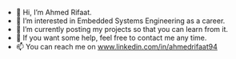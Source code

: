 - 👋 Hi, I’m Ahmed Rifaat.
- 👀 I’m interested in Embedded Systems Engineering as a career.
- 🌱 I’m currently posting my projects so that you can learn from it.
- 💞️ If you want some help, feel free to contact me any time.
- 📫 You can reach me on www.linkedin.com/in/ahmedrifaat94

<!---
ahmedrifaat1994/ahmedrifaat1994 is a ✨ special ✨ repository because its `README.md` (this file) appears on your GitHub profile.
You can click the Preview link to take a look at your changes.
--->
